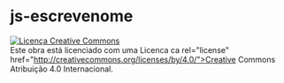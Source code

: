 # js-escrevenome

<a rel="license" href="http://creativecommons.org/licenses/by/4.0/"><img alt="Licença Creative Commons" style="border-width:0" src="https://i.creativecommons.org/1/by/4.0/88x31.png" /></a><br />Este obra está licenciado com uma Licenca ca rel="license" href="http://creativecommons.org/licenses/by/4.0/">Creative Commons Atribuição 4.0 Internacional</a>.
